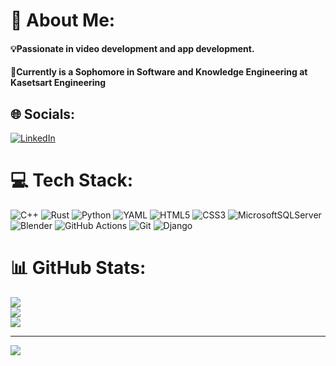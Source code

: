 # 💫 About Me:
#### 💡Passionate in video development and app development.<br>
#### 📖Currently is a Sophomore in Software and Knowledge Engineering at Kasetsart Engineering

## 🌐 Socials:
[![LinkedIn](https://img.shields.io/badge/LinkedIn-%230077B5.svg?logo=linkedin&logoColor=white)](https://www.linkedin.com/in/sirapob-phasut-ba5649323/)

# 💻 Tech Stack:
![C++](https://img.shields.io/badge/c++-%2300599C.svg?style=for-the-badge&logo=c%2B%2B&logoColor=white) ![Rust](https://img.shields.io/badge/rust-%23000000.svg?style=for-the-badge&logo=rust&logoColor=white) ![Python](https://img.shields.io/badge/python-3670A0?style=for-the-badge&logo=python&logoColor=ffdd54) ![YAML](https://img.shields.io/badge/yaml-%23ffffff.svg?style=for-the-badge&logo=yaml&logoColor=151515) ![HTML5](https://img.shields.io/badge/html5-%23E34F26.svg?style=for-the-badge&logo=html5&logoColor=white) ![CSS3](https://img.shields.io/badge/css3-%231572B6.svg?style=for-the-badge&logo=css3&logoColor=white) ![MicrosoftSQLServer](https://img.shields.io/badge/Microsoft%20SQL%20Server-CC2927?style=for-the-badge&logo=microsoft%20sql%20server&logoColor=white) ![Blender](https://img.shields.io/badge/blender-%23F5792A.svg?style=for-the-badge&logo=blender&logoColor=white) ![GitHub Actions](https://img.shields.io/badge/github%20actions-%232671E5.svg?style=for-the-badge&logo=githubactions&logoColor=white) ![Git](https://img.shields.io/badge/git-%23F05033.svg?style=for-the-badge&logo=git&logoColor=white) ![Django](https://img.shields.io/badge/django-%23092E20.svg?style=for-the-badge&logo=django&logoColor=white)
# 📊 GitHub Stats:
![](https://github-readme-stats.vercel.app/api?username=OmegaOoh&theme=dark&hide_border=true&include_all_commits=false&count_private=true)<br/> ![](https://github-readme-streak-stats.herokuapp.com/?user=OmegaOoh&theme=dark&hide_border=true)<br/>
![](https://github-readme-stats.vercel.app/api/top-langs/?username=OmegaOoh&theme=dark&hide_border=true&include_all_commits=false&count_private=true&layout=compact)

---
[![](https://visitcount.itsvg.in/api?id=OmegaOoh&icon=1&color=0)](https://visitcount.itsvg.in)

<!-- Proudly created with GPRM ( https://gprm.itsvg.in ) -->

